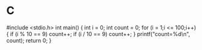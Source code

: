 # C
#include <stdio.h>
int main()
{
	int i = 0;
	int count = 0;
	for (i = 1;i <= 100;i++)
	{
		if (i % 10 == 9)
			count++;
		if (i / 10 == 9)
			count++;
	}
	printf("count=%d\n", count);
	return 0;
} 

